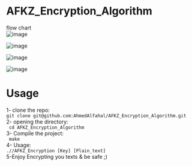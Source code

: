 # AFKZ_Encryption_Algorithm

flow chart \
![image](https://github.com/AhmedAlfahal/AFKZ_Encryption_Algorithm/assets/127123864/df26a836-6ab5-4045-a2b8-67b47cbaedae)

![image](https://github.com/AhmedAlfahal/AFKZ_Encryption_Algorithm/assets/127123864/031abef2-1334-45ec-87e0-04b329f75321)

![image](https://github.com/AhmedAlfahal/AFKZ_Encryption_Algorithm/assets/127123864/d508081f-6e36-4748-9b45-0e570918777d)

![image](https://github.com/AhmedAlfahal/AFKZ_Encryption_Algorithm/assets/127123864/f1bfeb76-63f2-4b6f-8d72-1f76ccb26344)

# Usage
1- clone the repo: \
`git clone git@github.com:AhmedAlfahal/AFKZ_Encryption_Algorithm.git` \
2- opening the directory: \
` cd AFKZ_Encryption_Algorithm` \
3- Compile the project: \
` make` \
4- Usage: \
`.//AFKZ_Encryption [Key] [Plain_text]` \
5-Enjoy Encrypting you texts & be safe ;)
